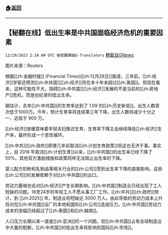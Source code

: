 ###  [:house:返回](README.md)
---


## 【秘翻在线】低出生率是中共国面临经济危机的重要因素
`12/29/2023 2:24 AM UTC 秘密翻譯組G-Translators` [轉載自GNews](https://gnews.org/articles/2162578)

图片来源：Reuters

根据[[zh:金融时报]] (Financial Times)[[zh:12月28日]]报道，三年前，[[zh:经济]]学家还预测[[zh:中共国]][[zh:经济]]将在本十年末超过[[zh:美国]]。但现在看来，这种可能性不大。阻碍[[zh:中共国]][[zh:经济]]发展的不是当前的[[zh:房地产]]危机，而是创纪录的低出生率。

据估计，去年[[zh:中共国]]的生育率达到了 1.09 的[[zh:历史新低]]。出生人数首次低于1000万。今年，预计生育率将连续第三年下降，出生人数将减少十分之一，远低于 900 万。

[[zh:经济]]放缓意味着年轻夫妇推迟生育，生育率下降又会继续降低[[zh:经济]]生产率，最终形成一个恶性循环。

[[zh:中共]][[zh:政府]]即便几年前取消[[zh:计划生育政策]]但这也无济于事。事实上，自 2016 年取消[[zh:计划生育]]以来，[[zh:中共国]]的出生率已经下降了 50%。其他官方激励措施和政策同样无法阻止出生率的下降。

婴儿配方奶粉和乳制品等相关行业的[[zh:公司]]受到出生率下降的直接影响。这些[[zh:公司]]的发展依赖于对[[zh:中共国]]的出口。

劳动力萎缩也会对[[zh:经济]]产生长期影响。[[zh:中共国]]制造业已经出现了工人短缺的问题。16至24岁的年轻工人不愿从事工厂工作。[[zh:中共]][[zh:政府]]预计，到 [[zh:2025]] 年，制造业将短缺近 3000 万人。由此导致的劳动力成本上升将对在[[zh:中共国]]设厂的本地和国际[[zh:公司]]造成压力。[[zh:中共国]]劳动力成本的涨幅已经超过了[[zh:泰国]]和[[zh:越南]]。

人口压力长期以来一直是[[zh:亚洲]]的一个问题。但[[zh:中共国]]占有全球制造业中大量的配额，[[zh:中共国]]的低出生率将影响到国际[[zh:市场]]。
